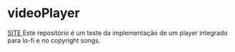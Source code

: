 # videoPlayer
<a href="https://bruno-r-correa.github.io/videoPlayer/"> SITE </a>
Este repositório é um teste da implementação de um player integrado para lo-fi e no copyright songs.
